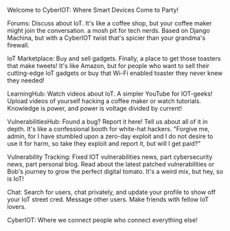 Welcome to CyberIOT: Where Smart Devices Come to Party!

Forums: Discuss about IoT. It's like a coffee shop, but your coffee maker might join the conversation. a mosh pit for tech nerds. Based on Django Machina, but with a CyberIOT twist that's spicier than your grandma's firewall.

IoT Marketplace: Buy and sell gadgets. Finally, a place to get those toasters that make tweets! It's like Amazon, but for people who want to sell their cutting-edge IoT gadgets or buy that Wi-Fi enabled toaster they never knew they needed!

LearningHub: Watch videos about IoT. A simpler YouTube for IOT-geeks! Upload videos of yourself hacking a coffee maker or watch tutorials. Knowledge is power, and power is voltage divided by current!

VulnerabilitiesHub: Found a bug? Report it here! Tell us about all of it in depth. It's like a confessional booth for white-hat hackers. "Forgive me, admin, for I have stumbled upon a zero-day exploit and I do not desire to use it for harm, so take they exploit and report it, but will I get paid?"


Vulnerability Tracking: Fixed IOT vulnerabilities news, part cybersecurity news, part personal blog. Read about the latest patched vulnerabilities or Bob's journey to grow the perfect digital tomato. It's a weird mix, but hey, so is IoT!

Chat: Search for users, chat privately, and update your profile to show off your IoT street cred. Message other users. Make friends with fellow IoT lovers. 

CyberIOT: Where we connect people who connect everything else!
